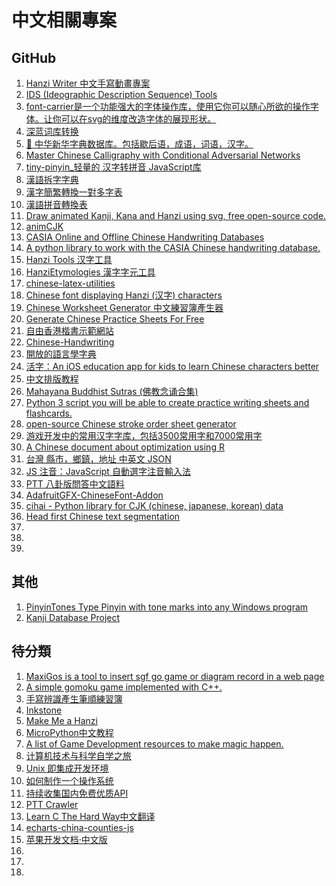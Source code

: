 # 中文相關專案

## GitHub

01. [Hanzi Writer 中文手寫動畫專案](https://chanind.github.io/hanzi-writer/)
02. [IDS (Ideographic Description Sequence) Tools](https://github.com/jimmymasaru/ids-tools)
03. [font-carrier是一个功能强大的字体操作库，使用它你可以随心所欲的操作字体。让你可以在svg的维度改造字体的展现形状。](https://github.com/purplebamboo/font-carrier)
04. [深蓝词库转换](https://github.com/studyzy/imewlconverter)
01. [📙 中华新华字典数据库。包括歇后语，成语，词语，汉字。](https://github.com/pwxcoo/chinese-xinhua)
01. [Master Chinese Calligraphy with Conditional Adversarial Networks](https://github.com/kaonashi-tyc/zi2zi)
01. [tiny-pinyin_轻量的 汉字转拼音 JavaScript库](https://github.com/creeperyang/pinyin)
01. [漢語拆字字典](https://github.com/kfcd/chaizi)
01. [漢字簡繁轉換一對多字表](https://github.com/kfcd/yiduiduo)
01. [漢語拼音轉換表](https://github.com/kfcd/pinyin)
01. [Draw animated Kanji, Kana and Hanzi using svg, free open-source code.](https://github.com/parsimonhi/animCJK)
01. [animCJK](https://github.com/parsimonhi/animCJK)
01. [CASIA Online and Offline Chinese Handwriting Databases](http://www.nlpr.ia.ac.cn/databases/handwriting/Home.html)
01. [A python library to work with the CASIA Chinese handwriting database.](https://github.com/lucaskjaero/PyCasia)
01. [Hanzi Tools 汉字工具](https://github.com/peterolson/hanzi-tools)
01. [HanziEtymologies 漢字字元工具](https://github.com/peterolson/HanziEtymologies)
01. [chinese-latex-utilities](https://github.com/janvorisek/chinese-latex-utilities)
01. [Chinese font displaying Hanzi (汉字) characters](https://github.com/parlr/hanzi-pinyin-font)
01. [Chinese Worksheet Generator 中文練習簿產生器](https://github.com/lucivpav/cwg)
01. [Generate Chinese Practice Sheets For Free](http://chineseworksheetgenerator.org/)
01. [自由香港楷書示範網站](https://github.com/opensourcehk/kaidemo)
01. [Chinese-Handwriting](https://github.com/cts2003258/Chinese-Handwriting)
01. [開放的語言學字典](https://zh.dictpedia.org/)
01. [活字：An iOS education app for kids to learn Chinese characters better](https://github.com/celestialphineas/huozi)
01. [中文排版教程](https://celestialphineas.github.io/ckcers-tutorial/)
01. [Mahayana Buddhist Sutras (佛教念诵合集)](https://github.com/gong-sh/buddhistsutras)
01. [Python 3 script you will be able to create practice writing sheets and flashcards.](https://github.com/JohnTortugo/MandarinProject)
01. [open-source Chinese stroke order sheet generator](https://github.com/skishore/makemeahanzi)
01. [游戏开发中的常用汉字字库，包括3500常用字和7000常用字](https://github.com/DavidSheh/CommonChineseCharacter)
01. [A Chinese document about optimization using R](https://github.com/taiyun/Optimization-using-R)
01. [台灣 縣市，鄉鎮，地址 中英文 JSON](https://github.com/donma/TaiwanAddressCityAreaRoadChineseEnglishJSON)
01. [JS 注音：JavaScript 自動選字注音輸入法](https://github.com/timdream/jszhuyin)
01. [PTT 八卦版問答中文語料](https://github.com/zake7749/Gossiping-Chinese-Corpus)
01. [AdafruitGFX-ChineseFont-Addon](https://github.com/will127534/AdafruitGFX-ChineseFont-Addon)
01. [cihai - Python library for CJK (chinese, japanese, korean) data](https://github.com/cihai/cihai)
01. [Head first Chinese text segmentation](https://github.com/fukuball/Head-first-Chinese-text-segmentation)
01. []()
01. []()
01. []()



## 其他

01. [PinyinTones Type Pinyin with tone marks into any Windows program](https://www.pinyintones.com/)
03. [Kanji Database Project](http://kanji-database.sourceforge.net/)

## 待分類

01. [MaxiGos is a tool to insert sgf go game or diagram record in a web page](http://jeudego.org/maxiGos/index.php?lang=en)
01. [A simple gomoku game implemented with C++.](https://github.com/celestialphineas/gomoku)
01. [手寫辨識產生筆順練習簿](https://makemeahanzi.herokuapp.com/)
01. [Inkstone](https://www.skishore.me/inkstone/docs/credits.html)
01. [Make Me a Hanzi](https://www.skishore.me/makemeahanzi/)
01. [MicroPython中文教程](https://github.com/shaoziyang/MicroPython_ChineseReference)
01. [A list of Game Development resources to make magic happen.](https://github.com/DavidSheh/magictools)
01. [计算机技术与科学自学之旅](https://github.com/ossu/computer-science-cn)
01. [Unix 即集成开发环境](https://conanblog.me/Unix-as-IDE--Chinese-/)
01. [如何制作一个操作系统](https://github.com/Kroderia/How-to-Make-a-Computer-Operating-System-in-Chinese)
01. [持续收集国内免费优质API](https://github.com/yuyang2016/Chinese-Free-API)
01. [PTT Crawler](https://github.com/zake7749/PTT-Crawler)
01. [Learn C The Hard Way中文翻译](https://github.com/jockchou/learn_c_the_hard_way)
01. [echarts-china-counties-js](https://github.com/echarts-maps/echarts-china-counties-js)
01. [苹果开发文档·中文版](https://github.com/DeveloperDocumentation/apple-developer-documentation-chinese)
01. []()
01. []()
01. []()
